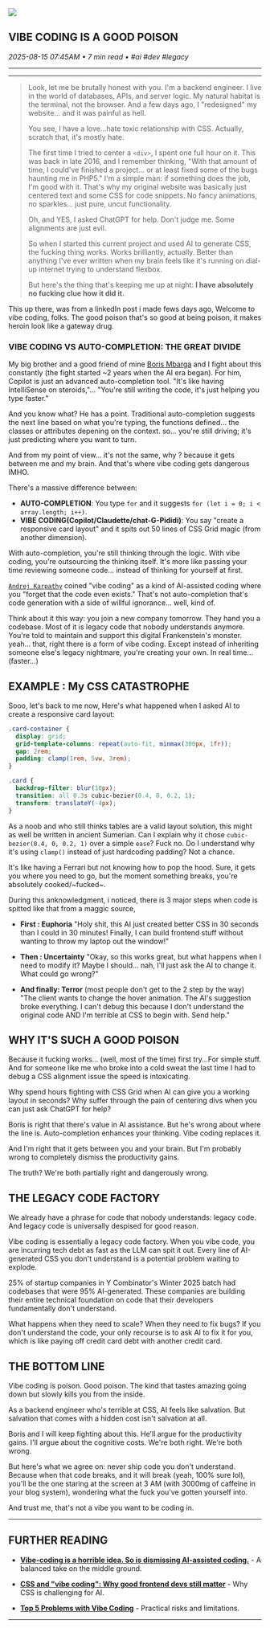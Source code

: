 <img src="https://cdn.jsdelivr.net/gh/sanix-darker/sanixdk.xyz@master/content/assets/vibe-coding-is-a-good-poison/vibe-code.png" />

## VIBE CODING IS A GOOD POISON

*2025-08-15 07:45AM • 7 min read • #ai #dev #legacy*

---

<div id="toc-container"></div>

---

> Look, let me be brutally honest with you. I'm a backend engineer. I live in the world of databases, APIs, and server logic. My natural habitat is the terminal, not the browser. And a few days ago, I "redesigned" my website... and it was painful as hell.
>
> You see, I have a love...hate toxic relationship with CSS. Actually, scratch that, it's mostly hate.
>
> The first time I tried to center a `<div>`, I spent one full hour on it. This was back in late 2016, and I remember thinking, "With that amount of time, I could've finished a project… or at least fixed some of the bugs haunting me in PHP5." I'm a simple man: if something does the job, I'm good with it. That's why my original website was basically just centered text and some CSS for code snippets. No fancy animations, no sparkles... just pure, uncut functionality.
>
> Oh, and YES, I asked ChatGPT for help. Don't judge me. Some alignments are just evil.
>
> So when I started this current project and used AI to generate CSS, the fucking thing works. Works brilliantly, actually. Better than anything I've ever written when my brain feels like it's running on dial-up internet trying to understand flexbox.
>
> But here's the thing that's keeping me up at night: **I have absolutely no fucking clue how it did it.**

This up there, was from a linkedIn post i made fews days ago,
Welcome to vibe coding, folks. The good poison that's so good at being poison, it makes heroin look like a gateway drug.

### VIBE CODING VS AUTO-COMPLETION: THE GREAT DIVIDE

My big brother and a good friend of mine [Boris Mbarga](https://github.com/elhmn) and I fight about this constantly (the fight started ~2 years when the AI era began).
For him, Copilot is just an advanced auto-completion tool. "It's like having IntelliSense on steroids,"... "You're still writing the code, it's just helping you type faster."

And you know what? He has a point. Traditional auto-completion suggests the next line based on what you're typing, the functions defined... the classes or attributes depening on the context.
so... you're still driving; it's just predicting where you want to turn.

And from my point of view... it's not the same, why ? because it gets between me and my brain.
And that's where vibe coding gets dangerous IMHO.

There's a massive difference between:
- **AUTO-COMPLETION**: You type `for` and it suggests `for (let i = 0; i < array.length; i++)`.
- **VIBE CODING(Copilot/Claudette/chat-G-Pididi)**: You say "create a responsive card layout" and it spits out 50 lines of CSS Grid magic (from another dimension).

With auto-completion, you're still thinking through the logic. With vibe coding, you're outsourcing the thinking itself.
It's more like passing your time reviewing someone code... instead of thinking for yourself at first.

[`Andrej Karpathy`](https://karpathy.ai/) coined "vibe coding" as a kind of AI-assisted coding where you "forget that the code even exists." That's not auto-completion  that's code generation with a side of willful ignorance... well, kind of.

Think about it this way: you join a new company tomorrow. They hand you a codebase. Most of it is legacy code that nobody understands anymore. You're told to maintain and support this digital Frankenstein's monster.
yeah... that, right there is a form of vibe coding. Except instead of inheriting someone else's legacy nightmare, you're creating your own. In real time... (faster...)

## EXAMPLE : My CSS CATASTROPHE

Sooo, let's back to me now,
Here's what happened when I asked AI to create a responsive card layout:

```css
.card-container {
  display: grid;
  grid-template-columns: repeat(auto-fit, minmax(300px, 1fr));
  gap: 2rem;
  padding: clamp(1rem, 5vw, 3rem);
}

.card {
  backdrop-filter: blur(10px);
  transition: all 0.3s cubic-bezier(0.4, 0, 0.2, 1);
  transform: translateY(-4px);
}
```

As a noob and who still thinks tables are a valid layout solution, this might as well be written in ancient Sumerian. Can I explain why it chose `cubic-bezier(0.4, 0, 0.2, 1)` over a simple `ease`? Fuck no. Do I understand why it's using `clamp()` instead of just hardcoding padding? Not a chance.

It's like having a Ferrari but not knowing how to pop the hood. Sure, it gets you where you need to go, but the moment something breaks, you're absolutely cooked/~fucked~.

During this anknowledgment, i noticed, there is 3 major steps when code is spitted like that from a maggic source,

- **First : Euphoria**
"Holy shit, this AI just created better CSS in 30 seconds than I could in 30 minutes! Finally, I can build frontend stuff without wanting to throw my laptop out the window!"

- **Then : Uncertainty**
"Okay, so this works great, but what happens when I need to modify it? Maybe I should... nah, I'll just ask the AI to change it. What could go wrong?"

- **And finally: Terror** (most people don't get to the 2 step by the way)
"The client wants to change the hover animation. The AI's suggestion broke everything. I can't debug this because I don't understand the original code AND I'm terrible at CSS to begin with. Send help."

## WHY IT'S SUCH A GOOD POISON

Because it fucking works... (well, most of the time) first try...For simple stuff. And for someone like me who broke into a cold sweat the last time I had to debug a CSS alignment issue  the speed is intoxicating.

Why spend hours fighting with CSS Grid when AI can give you a working layout in seconds? Why suffer through the pain of centering divs when you can just ask ChatGPT for help?

Boris is right that there's value in AI assistance. But he's wrong about where the line is. Auto-completion enhances your thinking. Vibe coding replaces it.

And I'm right that it gets between you and your brain. But I'm probably wrong to completely dismiss the productivity gains.

The truth? We're both partially right and dangerously wrong.

## THE LEGACY CODE FACTORY

We already have a phrase for code that nobody understands: legacy code. And legacy code is universally despised for good reason.

Vibe coding is essentially a legacy code factory. When you vibe code, you are incurring tech debt as fast as the LLM can spit it out. Every line of AI-generated CSS you don't understand is a potential problem waiting to explode.

25% of startup companies in Y Combinator's Winter 2025 batch had codebases that were 95% AI-generated. These companies are building their entire technical foundation on code that their developers fundamentally don't understand.

What happens when they need to scale? When they need to fix bugs? If you don't understand the code, your only recourse is to ask AI to fix it for you, which is like paying off credit card debt with another credit card.

## THE BOTTOM LINE

Vibe coding is poison. Good poison. The kind that tastes amazing going down but slowly kills you from the inside.

As a backend engineer who's terrible at CSS, AI feels like salvation. But salvation that comes with a hidden cost isn't salvation at all.

Boris and I will keep fighting about this. He'll argue for the productivity gains. I'll argue about the cognitive costs. We're both right. We're both wrong.

But here's what we agree on: never ship code you don't understand. Because when that code breaks, and it will break (yeah, 100% sure lol),  you'll be the one staring at the screen at 3 AM (with 3000mg of caffeine in your blog system), wondering what the fuck you've gotten yourself into.

And trust me, that's not a vibe you want to be coding in.

---

## FURTHER READING

- **[Vibe-coding is a horrible idea. So is dismissing AI-assisted coding.](https://waleedk.medium.com/vibe-coding-is-a-horrible-idea-so-is-dismissing-ai-assisted-coding-d6288b288af7)** - A balanced take on the middle ground.

- **[CSS and "vibe coding": Why good frontend devs still matter](https://medium.com/@karstenbiedermann/css-and-vibe-coding-why-good-frontend-devs-still-matter-in-the-age-of-ai-09797a7f1287)** - Why CSS is challenging for AI.

- **[Top 5 Problems with Vibe Coding](https://www.glideapps.com/blog/vibe-coding-risks)** - Practical risks and limitations.


-----------

